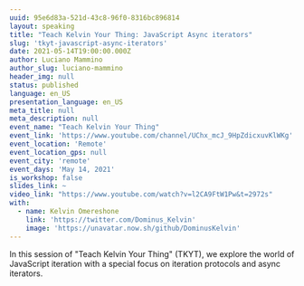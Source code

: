 ```yaml
---
uuid: 95e6d83a-521d-43c8-96f0-8316bc896814
layout: speaking
title: "Teach Kelvin Your Thing: JavaScript Async iterators"
slug: 'tkyt-javascript-async-iterators'
date: 2021-05-14T19:00:00.000Z
author: Luciano Mammino
author_slug: luciano-mammino
header_img: null
status: published
language: en_US
presentation_language: en_US
meta_title: null
meta_description: null
event_name: "Teach Kelvin Your Thing"
event_link: 'https://www.youtube.com/channel/UChx_mcJ_9HpZdicxuvKlWKg'
event_location: 'Remote'
event_location_gps: null
event_city: 'remote'
event_days: 'May 14, 2021'
is_workshop: false
slides_link: ~
video_link: "https://www.youtube.com/watch?v=l2CA9FtW1Pw&t=2972s"
with:
  - name: Kelvin Omereshone
    link: 'https://twitter.com/Dominus_Kelvin'
    image: 'https://unavatar.now.sh/github/DominusKelvin'
---
```


In this session of "Teach Kelvin Your Thing" (TKYT), we explore the world of JavaScript iteration with a special focus on iteration protocols and async iterators.
